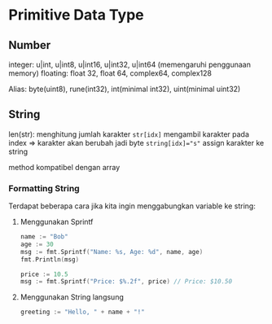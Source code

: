 # Primitive Data Type

## Number

integer: u|int, u|int8, u|int16, u|int32, u|int64 (memengaruhi penggunaan memory)
floating: float 32, float 64, complex64, complex128

Alias: byte(uint8), rune(int32), int(minimal int32), uint(minimal uint32)

## String

len(str): menghitung jumlah karakter
`str[idx]` mengambil karakter pada index => karakter akan berubah jadi byte
`string[idx]="s"` assign karakter ke string

method kompatibel dengan array

### Formatting String

Terdapat beberapa cara jika kita ingin menggabungkan variable ke string:

1. Menggunakan Sprintf

    ```go
    name := "Bob"
    age := 30
    msg := fmt.Sprintf("Name: %s, Age: %d", name, age)
    fmt.Println(msg)

    price := 10.5
    msg := fmt.Sprintf("Price: $%.2f", price) // Price: $10.50
    ```

2. Menggunakan String langsung

    ```go
    greeting := "Hello, " + name + "!"
    ```

